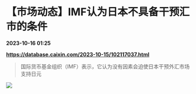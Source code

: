 # 【市场动态】IMF认为日本不具备干预汇市的条件

**2023-10-16 01:25**

**https://database.caixin.com/2023-10-15/102117037.html**

> 国际货币基金组织（IMF）表示，它认为没有因素会迫使日本干预外汇市场支持日元

  

![](https://img.caixin.com/2021-04-07/1617762665450238_840_560.jpg)
